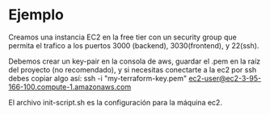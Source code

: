 # Ejemplo 

Creamos una instancia EC2 en la free tier con un security group que permita el trafico a los puertos 3000 (backend), 3030(frontend), y 22(ssh).

Debemos crear un key-pair en la consola de aws, guardar el .pem en la raíz del proyecto (no recomendado), y si necesitas conectarte a la ec2 por ssh debes copiar algo así: ssh -i "my-terraform-key.pem" ec2-user@ec2-3-95-166-100.compute-1.amazonaws.com

El archivo init-script.sh es la configuración para la máquina ec2.